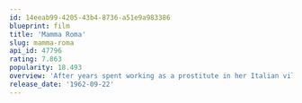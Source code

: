 ```yaml
---
id: 14eeab99-4205-43b4-8736-a51e9a983386
blueprint: film
title: 'Mamma Roma'
slug: mamma-roma
api_id: 47796
rating: 7.863
popularity: 18.493
overview: 'After years spent working as a prostitute in her Italian village, middle-aged Mamma Roma has saved enough money to buy herself a fruit stand so that she can have a respectable middle-class life and reestablish contact with the 16-year-old son she abandoned when he was an infant. But her former pimp threatens to expose her sordid past, and her troubled son seems destined to fall into a life of crime and violence.'
release_date: '1962-09-22'
---
```


